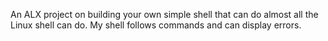An ALX project on building your own simple shell that can do almost all the Linux shell can do.
My shell follows commands and can display errors.
